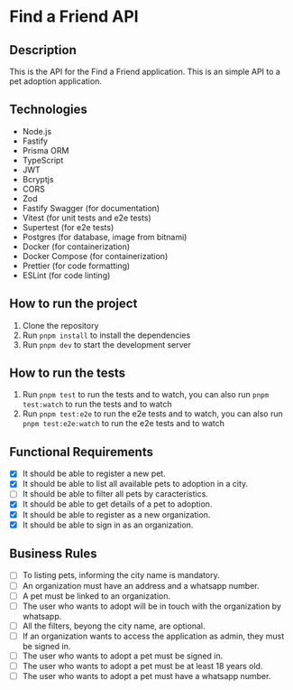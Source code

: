 # Find a Friend API

## Description

This is the API for the Find a Friend application. This is an simple API to a pet adoption application.

## Technologies

- Node.js
- Fastify
- Prisma ORM
- TypeScript
- JWT
- Bcryptjs
- CORS
- Zod
- Fastify Swagger (for documentation)
- Vitest (for unit tests and e2e tests)
- Supertest (for e2e tests)
- Postgres (for database, image from bitnami)
- Docker (for containerization)
- Docker Compose (for containerization)
- Prettier (for code formatting)
- ESLint (for code linting)

## How to run the project

1. Clone the repository
2. Run `pnpm install` to install the dependencies
3. Run `pnpm dev` to start the development server

## How to run the tests

1. Run `pnpm test` to run the tests and to watch, you can also run `pnpm test:watch` to run the tests and to watch
2. Run `pnpm test:e2e` to run the e2e tests and to watch, you can also run `pnpm test:e2e:watch` to run the e2e tests and to watch

## Functional Requirements

- [x] It should be able to register a new pet.
- [x] It should be able to list all available pets to adoption in a city.
- [ ] It should be able to filter all pets by caracteristics.
- [x] It should be able to get details of a pet to adoption.
- [x] It should be able to register as a new organization.
- [x] It should be able to sign in as an organization.

## Business Rules

- [ ] To listing pets, informing the city name is mandatory.
- [ ] An organization must have an address and a whatsapp number.
- [ ] A pet must be linked to an organization.
- [ ] The user who wants to adopt will be in touch with the organization by whatsapp.
- [ ] All the filters, beyong the city name, are optional.
- [ ] If an organization wants to access the application as admin, they must be signed in.
- [ ] The user who wants to adopt a pet must be signed in.
- [ ] The user who wants to adopt a pet must be at least 18 years old.
- [ ] The user who wants to adopt a pet must have a whatsapp number.
